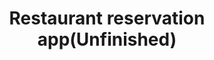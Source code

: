 ---
title: "Restaurant reservation app(Unfinished)"
excerpt: "This unfinished project was intended as a multiplatform app where the users could reserve a table in the restaurant. The technologies used were Flutter and Firebase. The application actually sends the data of the reservation on the FireStore database. The application was left unfinished due to a change of focus on an project and to doubts on the possible financial returns. <br/><img src='/images/500x300.png'>"
collection: portfolio
---